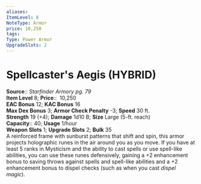 ```yaml
---
aliases: 
ItemLevel: 8
NoteType: Armor
price: 10,250
tags: 
Type: Power Armor
UpgradeSlots: 2
---
```


# Spellcaster's Aegis (HYBRID)

**Source**:: _Starfinder Armory pg. 79_  
**Item Level** 8;
**Price**::  10,250  
**EAC Bonus** 12; **KAC Bonus** 16  
**Max Dex Bonus** 3; **Armor Check Penalty** -3; **Speed** 30 ft.  
**Strength** 19 (+4); **Damage** 1d10 B; **Size** Large (5-ft. reach)  
**Capacity**:: 40; **Usage** 1/hour  
**Weapon Slots** 1; **Upgrade Slots** 2; **Bulk** 35  
A reinforced frame with sunburst patterns that shift and spin, this armor projects holographic runes in the air around you as you move. If you have at least 5 ranks in Mysticism and the ability to cast spells or use spell-like abilities, you can use these runes defensively, gaining a +2 enhancement bonus to saving throws against spells and spell-like abilities and a +2 enhancement bonus to dispel checks (such as when you cast _dispel magic_).
